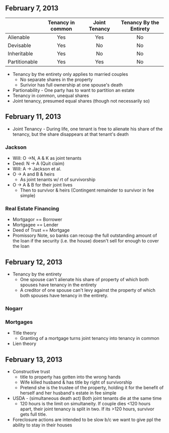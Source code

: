 
## February 7, 2013 ##


|	| Tenancy in common	| Joint Tenancy	| Tenancy By the Entirety	|  
|---	| :------:	|:------:	| :------:	|  
| Alienable	| Yes	| Yes	| No	|  
| Devisable	| Yes	| No	| No	|  
| Inheritable	| Yes	| No	| No	|  
| Partitionable	| Yes	| Yes	| No	|  

* Tenancy by the entirety only applies to married couples
	* No separate shares in the property
	* Surivior has full ownership at one spouse's death
* Partionability - One party has to want to partition an estate
* Tenancy in common, unequal shares
* Joint tenancy, presumed equal shares (though not necessarily so)

## February 11, 2013 ##

* Joint Tenancy - During life, one tenant is free to alienate his share of the tenancy, but the share disappears at that tenant's death

### Jackson ###

* Will: O ->N, A & K as joint tenants
* Deed: N -> A (Quit claim)
* Will: A -> Jackson et al.
* O -> A and B & heirs
	* As joint tenants w/ rt of survivorship
* O -> A & B for their joint lives
	* Then to survivor & heirs (Contingent remainder to survivor in fee simple)

### Real Estate Financing ###

* Mortgagor == Borrower
* Mortgagee == Lender
* Deed of Trust == Mortgage
* Promissory Note, so banks can recoup the full outstanding amount of the loan if the security (i.e. the house) doesn't sell for enough to cover the loan

## February 12, 2013 ##

* Tenancy by the entirety
	* One spouse can't alienate his share of property of which both spouses have tenancy in the entirety
	* A creditor of one spouse can't levy against the property of which both spouses have tenancy in the entirety.

### Nogarr ###

### Mortgages ###

* Title theory
	* Granting of a mortgage turns joint tenancy into tenancy in common
* Lien theory

## February 13, 2013 ##

* Constructive trust
	* title to property has gotten into the wrong hands
	* Wife killed husband & has title by right of survivorship
	* Pretend she is the trustee of the property, holding it for the benefit of herself and her husband's estate in fee simple
* USDA - (simultaneous death act) Both joint tenants die at the same time
	* 120 hours is the limit on simultaneity. If couple dies <120 hours apart, their joint tenancy is split in two. If its >120 hours, survivor gets full title.
* Foreclosure actions are intended to be slow b/c we want to give ppl the ability to stay in their houses
